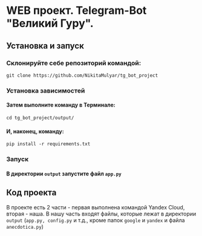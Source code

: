 # WEB проект. Telegram-Bot "Великий Гуру".

## Установка и запуск
### Склонируйте себе репозиторий командой:
`git clone https://github.com/NikitaMulyar/tg_bot_project`

### Установка зависимостей
#### Затем выполните команду в Терминале:
`cd tg_bot_project/output/`
#### И, наконец, команду:
`pip install -r requirements.txt`

### Запуск
#### В директории `output` запустите файл `app.py`

## Код проекта
В проекте есть 2 части - первая выполнена командой Yandex Cloud, вторая - наша. В нашу часть входят файлы, которые лежат в директории `output`
(`app.py, config.py` и т.д., кроме папок `google` и `yandex` и файла `anecdotica.py`)
